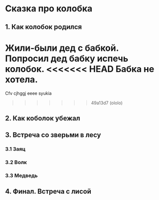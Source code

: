 # Сказка про колобка

## 1. Как колобок родился
Жили-были дед с бабкой. 
Попросил дед бабку испечь колобок.
<<<<<<< HEAD
Бабка не хотела.
=======
Cfv cjhggj eeee syukia
>>>>>>> 49a13d7 (ololo)
## 2. Как коболок убежал

## 3. Встреча со зверьми в лесу

### 3.1 Заяц

### 3.2 Волк

### 3.3 Медведь
 
## 4. Финал. Встреча с лисой

